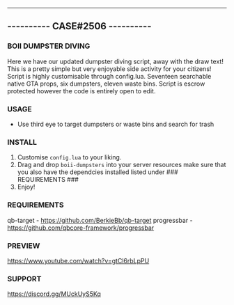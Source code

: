 -------------------------------
---------- CASE#2506 ----------
-------------------------------

### BOII DUMPSTER DIVING ###

Here we have our updated dumpster diving script, away with the draw text!
This is a pretty simple but very enjoyable side activity for your citizens!
Script is highly customisable through config.lua.
Seventeen searchable native GTA props, six dumpsters, eleven waste bins.
Script is escrow protected however the code is entirely open to edit. 

### USAGE ###

- Use third eye to target dumpsters or waste bins and search for trash

### INSTALL ###

1) Customise `config.lua` to your liking.
2) Drag and drop `boii-dumpsters` into your server resources make sure that you also have the dependcies installed listed under ### REQUIREMENTS ###
3) Enjoy!

### REQUIREMENTS ###

qb-target - https://github.com/BerkieBb/qb-target
progressbar - https://github.com/qbcore-framework/progressbar

### PREVIEW ###
https://www.youtube.com/watch?v=gtCl6rbLpPU

### SUPPORT ### 
https://discord.gg/MUckUyS5Kq


